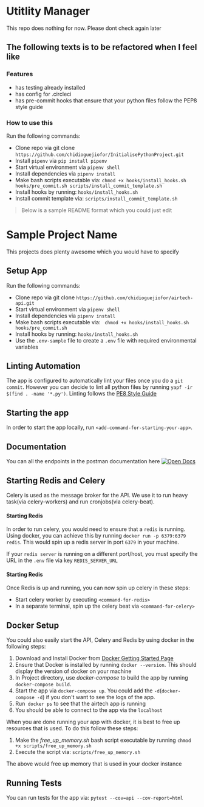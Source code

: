 
# Utitlity Manager
This repo does nothing for now. Please dont check again later


## The following texts is to be refactored when I feel like

### Features
* has testing already installed
* has config for .circleci
* has pre-commit hooks that ensure that your python files follow the PEP8 style guide

### How to use this
Run the following commands:

- Clone repo via git clone `https://github.com/chidioguejiofor/InitialisePythonProject.git`
- Install `pipenv` via `pip install pipenv`
- Start virtual environment via `pipenv shell`
- Install dependencies via `pipenv install`
- Make bash scripts executable via: `chmod +x hooks/install_hooks.sh hooks/pre_commit.sh scripts/install_commit_template.sh`
- Install hooks by running: `hooks/install_hooks.sh`
- Install commit template via: `scripts/install_commit_template.sh`

> Below is a sample README format which you could just edit
# Sample Project Name
This projects does plenty awesome which you would have to specify

## Setup App
Run the following commands:

- Clone repo via git clone `https://github.com/chidioguejiofor/airtech-api.git`
- Start virtual environment via `pipenv shell`
- Install dependencies via `pipenv install`
- Make bash scripts executable via: ` chmod +x hooks/install_hooks.sh hooks/pre_commit.sh`
- Install hooks by running: `hooks/install_hooks.sh`
- Use the `.env-sample` file to create a `.env` file with required environmental variables

## Linting Automation
The app is configured to automatically lint your files once you do a `git commit`. However you can decide to lint all 
python files by running `yapf -ir $(find . -name '*.py')`. 
Linting follows the [PE8 Style Guide](https://www.python.org/dev/peps/pep-0008/)


## Starting the app
In order to start the app locally, run `<add-command-for-starting-your-app>`. 

## Documentation
You can all the endpoints in the postman documentation  here [![Open Docs](https://run.pstmn.io/button.svg)](link-to-docs.com)

## Starting Redis and Celery
Celery is used as the message broker for the API. We use it to run heavy task(via celery-workers) and run cronjobs(via celery-beat).

#### Starting Redis
In order to run celery, you would need to ensure that a `redis` is running. 
Using docker, you can achieve this by running `docker run -p 6379:6379 redis`. This would spin up a redis server in  port `6379` in your machine.

If your `redis server` is running on a different port/host, you must specify the URL in the `.env` file via key `REDIS_SERVER_URL`

#### Starting Redis
Once Redis is up and running, you can now spin up celery in these steps:

- Start celery worker by executing  `<command-for-redis>`
- In a separate terminal, spin up the celery beat via `<command-for-celery>`

## Docker Setup
You could also easily start the API, Celery and Redis by using docker in the following steps:

1. Download and Install Docker from [Docker Getting Started Page](https://www.docker.com/get-started)
2. Ensure that Docker is installed by running `docker --version`. This should display the version of docker on your machine
3. In Project directory, use _docker-compose_ to build the app  by running  `docker-compose build`.
4. Start the app via `docker-compose up`. You could add the `-d`(`docker-compose -d`) if you don't want to see the logs of the app.
5. Run` docker ps` to see that the airtech app is running
6. You should be able to connect to the app via the `localhost`

When you are done running your app with docker, it is best to free up resources that is used. To do this follow these steps:

1. Make the *free_up_memory.sh* bash script executable by running `chmod +x scripts/free_up_memory.sh`
2. Execute the script via: `scripts/free_up_memory.sh`

The above would free up memory that is used in your docker instance

## Running Tests
You can run tests for the app via: `pytest --cov=api --cov-report=html`

